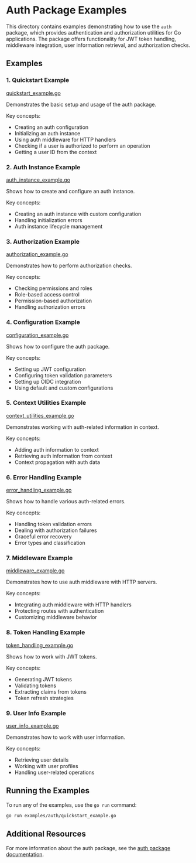 # Auth Package Examples

This directory contains examples demonstrating how to use the `auth` package, which provides authentication and authorization utilities for Go applications. The package offers functionality for JWT token handling, middleware integration, user information retrieval, and authorization checks.

## Examples

### 1. Quickstart Example

[quickstart_example.go](quickstart_example.go)

Demonstrates the basic setup and usage of the auth package.

Key concepts:
- Creating an auth configuration
- Initializing an auth instance
- Using auth middleware for HTTP handlers
- Checking if a user is authorized to perform an operation
- Getting a user ID from the context

### 2. Auth Instance Example

[auth_instance_example.go](auth_instance_example.go)

Shows how to create and configure an auth instance.

Key concepts:
- Creating an auth instance with custom configuration
- Handling initialization errors
- Auth instance lifecycle management

### 3. Authorization Example

[authorization_example.go](authorization_example.go)

Demonstrates how to perform authorization checks.

Key concepts:
- Checking permissions and roles
- Role-based access control
- Permission-based authorization
- Handling authorization errors

### 4. Configuration Example

[configuration_example.go](configuration_example.go)

Shows how to configure the auth package.

Key concepts:
- Setting up JWT configuration
- Configuring token validation parameters
- Setting up OIDC integration
- Using default and custom configurations

### 5. Context Utilities Example

[context_utilities_example.go](context_utilities_example.go)

Demonstrates working with auth-related information in context.

Key concepts:
- Adding auth information to context
- Retrieving auth information from context
- Context propagation with auth data

### 6. Error Handling Example

[error_handling_example.go](error_handling_example.go)

Shows how to handle various auth-related errors.

Key concepts:
- Handling token validation errors
- Dealing with authorization failures
- Graceful error recovery
- Error types and classification

### 7. Middleware Example

[middleware_example.go](middleware_example.go)

Demonstrates how to use auth middleware with HTTP servers.

Key concepts:
- Integrating auth middleware with HTTP handlers
- Protecting routes with authentication
- Customizing middleware behavior

### 8. Token Handling Example

[token_handling_example.go](token_handling_example.go)

Shows how to work with JWT tokens.

Key concepts:
- Generating JWT tokens
- Validating tokens
- Extracting claims from tokens
- Token refresh strategies

### 9. User Info Example

[user_info_example.go](user_info_example.go)

Demonstrates how to work with user information.

Key concepts:
- Retrieving user details
- Working with user profiles
- Handling user-related operations

## Running the Examples

To run any of the examples, use the `go run` command:

```bash
go run examples/auth/quickstart_example.go
```

## Additional Resources

For more information about the auth package, see the [auth package documentation](../../auth/README.md).